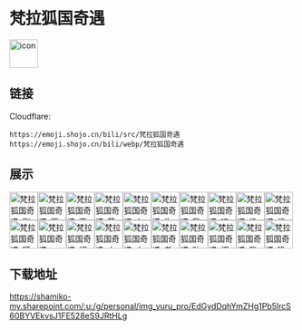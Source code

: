 # 梵拉狐国奇遇
<img src="https://emoji.shojo.cn/bili/src/梵拉狐国奇遇/icon.png" width="50" height="50" alt="icon">

## 链接
Cloudflare:
```
https://emoji.shojo.cn/bili/src/梵拉狐国奇遇
https://emoji.shojo.cn/bili/webp/梵拉狐国奇遇
```
## 展示
<img src="https://emoji.shojo.cn/bili/src/梵拉狐国奇遇/梵拉狐国奇遇-刚醒.png" width="50" height="50" alt="梵拉狐国奇遇-刚醒"><img src="https://emoji.shojo.cn/bili/src/梵拉狐国奇遇/梵拉狐国奇遇-天生丽质.png" width="50" height="50" alt="梵拉狐国奇遇-天生丽质"><img src="https://emoji.shojo.cn/bili/src/梵拉狐国奇遇/梵拉狐国奇遇-不屑.png" width="50" height="50" alt="梵拉狐国奇遇-不屑"><img src="https://emoji.shojo.cn/bili/src/梵拉狐国奇遇/梵拉狐国奇遇-营业啦.png" width="50" height="50" alt="梵拉狐国奇遇-营业啦"><img src="https://emoji.shojo.cn/bili/src/梵拉狐国奇遇/梵拉狐国奇遇-么么哒.png" width="50" height="50" alt="梵拉狐国奇遇-么么哒"><img src="https://emoji.shojo.cn/bili/src/梵拉狐国奇遇/梵拉狐国奇遇-生气.png" width="50" height="50" alt="梵拉狐国奇遇-生气"><img src="https://emoji.shojo.cn/bili/src/梵拉狐国奇遇/梵拉狐国奇遇-我的天.png" width="50" height="50" alt="梵拉狐国奇遇-我的天"><img src="https://emoji.shojo.cn/bili/src/梵拉狐国奇遇/梵拉狐国奇遇-吃惊.png" width="50" height="50" alt="梵拉狐国奇遇-吃惊"><img src="https://emoji.shojo.cn/bili/src/梵拉狐国奇遇/梵拉狐国奇遇-没眼看.png" width="50" height="50" alt="梵拉狐国奇遇-没眼看"><img src="https://emoji.shojo.cn/bili/src/梵拉狐国奇遇/梵拉狐国奇遇-挑衅.png" width="50" height="50" alt="梵拉狐国奇遇-挑衅"><img src="https://emoji.shojo.cn/bili/src/梵拉狐国奇遇/梵拉狐国奇遇-盯.png" width="50" height="50" alt="梵拉狐国奇遇-盯"><img src="https://emoji.shojo.cn/bili/src/梵拉狐国奇遇/梵拉狐国奇遇-Mua.png" width="50" height="50" alt="梵拉狐国奇遇-Mua"><img src="https://emoji.shojo.cn/bili/src/梵拉狐国奇遇/梵拉狐国奇遇-打call.png" width="50" height="50" alt="梵拉狐国奇遇-打call"><img src="https://emoji.shojo.cn/bili/src/梵拉狐国奇遇/梵拉狐国奇遇-大哭.png" width="50" height="50" alt="梵拉狐国奇遇-大哭"><img src="https://emoji.shojo.cn/bili/src/梵拉狐国奇遇/梵拉狐国奇遇-大笑.png" width="50" height="50" alt="梵拉狐国奇遇-大笑"><img src="https://emoji.shojo.cn/bili/src/梵拉狐国奇遇/梵拉狐国奇遇-老板大气.png" width="50" height="50" alt="梵拉狐国奇遇-老板大气"><img src="https://emoji.shojo.cn/bili/src/梵拉狐国奇遇/梵拉狐国奇遇-贴贴.png" width="50" height="50" alt="梵拉狐国奇遇-贴贴"><img src="https://emoji.shojo.cn/bili/src/梵拉狐国奇遇/梵拉狐国奇遇-探头.png" width="50" height="50" alt="梵拉狐国奇遇-探头"><img src="https://emoji.shojo.cn/bili/src/梵拉狐国奇遇/梵拉狐国奇遇-我们不约.png" width="50" height="50" alt="梵拉狐国奇遇-我们不约"><img src="https://emoji.shojo.cn/bili/src/梵拉狐国奇遇/梵拉狐国奇遇-晚安.png" width="50" height="50" alt="梵拉狐国奇遇-晚安">

## 下载地址

https://shamiko-my.sharepoint.com/:u:/g/personal/img_yuru_pro/EdGydDqhYmZHg1Pb5lrcS60BYVEkvsJ1FE528eS9JRtHLg